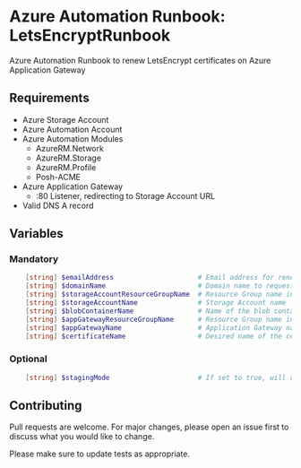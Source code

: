 # Azure Automation Runbook: LetsEncryptRunbook
Azure Automation Runbook to renew LetsEncrypt certificates on Azure Application Gateway

## Requirements
- Azure Storage Account
- Azure Automation Account
- Azure Automation Modules
  - AzureRM.Network
  - AzureRM.Storage
  - AzureRM.Profile
  - Posh-ACME
- Azure Application Gateway
  - :80 Listener, redirecting to Storage Account URL
- Valid DNS A record

## Variables

### Mandatory
```PowerShell
    [string] $emailAddress                     # Email address for renewals
    [string] $domainName                       # Domain name to request the certificate for (i.e.: test.contoso.com)
    [string] $storageAccountResourceGroupName  # Resource Group name in which the Storage Account resides
    [string] $storageAccountName               # Storage Account name
    [string] $blobContainerName                # Name of the blob container
    [string] $appGatewayResourceGroupName      # Resource Group name in which the Application Gateway resides
    [string] $appGatewayName                   # Application Gateway name
    [string] $certificateName                  # Desired name of the certificate or name of the existing certificate

```

### Optional
```PowerShell
    [string] $stagingMode                      # If set to true, will use (invalid) LetsEncrypt certificates for testing purposes
```

## Contributing
Pull requests are welcome. For major changes, please open an issue first to discuss what you would like to change.

Please make sure to update tests as appropriate.